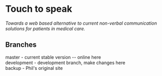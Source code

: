 # Touch to speak
_Towards a web based alternative to current non-verbal communication solutions for patients in medical care._

## Branches
master - current stable version -- online here <br>
development - development branch, make changes here <br>
backup - Phil's original site <br>
